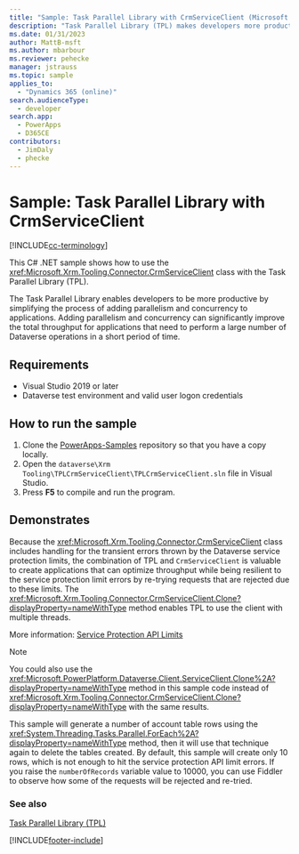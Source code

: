 ```yaml
---
title: "Sample: Task Parallel Library with CrmServiceClient (Microsoft Dataverse)| Microsoft Docs"
description: "Task Parallel Library (TPL) makes developers more productive by simplifying the process of adding parallelism and concurrency to applications. This sample demonstrates using this with CrmServiceClient"
ms.date: 01/31/2023
author: MattB-msft
ms.author: mbarbour
ms.reviewer: pehecke
manager: jstrauss
ms.topic: sample
applies_to:
  - "Dynamics 365 (online)"
search.audienceType:
  - developer
search.app:
  - PowerApps
  - D365CE
contributors:
  - JimDaly
  - phecke
---
```


# Sample: Task Parallel Library with CrmServiceClient

[!INCLUDE[cc-terminology](../includes/cc-terminology.md)]

This C# .NET sample shows how to use the <xref:Microsoft.Xrm.Tooling.Connector.CrmServiceClient> class with the Task Parallel Library (TPL).

The Task Parallel Library enables developers to be more productive by simplifying the process of adding parallelism and concurrency to applications. Adding parallelism and concurrency can significantly improve the total throughput for applications that need to perform a large number of Dataverse operations in a short period of time.

## Requirements

- Visual Studio 2019 or later
- Dataverse test environment and valid user logon credentials

## How to run the sample

1. Clone the [PowerApps-Samples](https://github.com/microsoft/PowerApps-Samples) repository so that you have a copy locally.
2. Open the `dataverse\Xrm Tooling\TPLCrmServiceClient\TPLCrmServiceClient.sln` file in Visual Studio.
3. Press **F5** to compile and run the program.

## Demonstrates

Because the <xref:Microsoft.Xrm.Tooling.Connector.CrmServiceClient> class includes handling for the transient errors thrown by the Dataverse service protection limits, the combination of TPL and `CrmServiceClient` is valuable to create applications that can optimize throughput while being resilient to the service protection limit errors by re-trying requests that are rejected due to these limits. The <xref:Microsoft.Xrm.Tooling.Connector.CrmServiceClient.Clone?displayProperty=nameWithType> method enables TPL to use the client with multiple threads.

More information: [Service Protection API Limits](../api-limits.md)

> [!NOTE]
> You could also use the <xref:Microsoft.PowerPlatform.Dataverse.Client.ServiceClient.Clone%2A?displayProperty=nameWithType> method in this sample code instead of <xref:Microsoft.Xrm.Tooling.Connector.CrmServiceClient.Clone?displayProperty=nameWithType> with the same results.

This sample will generate a number of account table rows using the <xref:System.Threading.Tasks.Parallel.ForEach%2A?displayProperty=nameWithType> method, then it will use that technique again to delete the tables created. By default, this sample will create only 10 rows, which is not enough to hit the service protection API limit errors. If you raise the `numberOfRecords` variable value to 10000, you can use Fiddler to observe how some of the requests will be rejected and re-tried.

### See also

[Task Parallel Library (TPL)](/dotnet/standard/parallel-programming/task-parallel-library-tpl)

[!INCLUDE[footer-include](../../../includes/footer-banner.md)]
